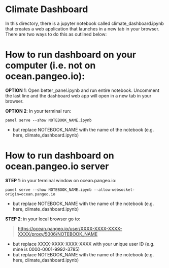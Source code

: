 # Climate Dashboard

In this directory, there is a jupyter notebook called climate_dashboard.ipynb that creates a web application that launches in a new tab in your browser. There are two ways to do this as outlined below:

# How to run dashboard on your computer (i.e. not on ocean.pangeo.io):

**OPTION 1**: Open better_panel.ipynb and run entire notebook. Uncomment the last line and the dashboard web app will open in a new tab in your browser. 

**OPTION 2**: In your terminal run: 
```
panel serve --show NOTEBOOK_NAME.ipynb
```
* but replace NOTEBOOK_NAME with the name of the notebook (e.g. here, climate_dashboard.ipynb)

# How to run dashboard on ocean.pangeo.io server

**STEP 1**: in your terminal window on ocean.pangeo.io: 
``` 
panel serve --show NOTEBOOK_NAME.ipynb --allow-websocket-origin=ocean.pangeo.io
```
* but replace NOTEBOOK_NAME with the name of the notebook (e.g. here, climate_dashboard.ipynb)

**STEP 2**: in your local browser go to:
> https://ocean.pangeo.io/user/XXXX-XXXX-XXXX-XXXX/proxy/5006/NOTEBOOK_NAME

* but replace XXXX-XXXX-XXXX-XXXX with your unique user ID (e.g. mine is 0000-0001-9992-3785)
* but replace NOTEBOOK_NAME with the name of the notebook (e.g. here, climate_dashboard.ipynb)
